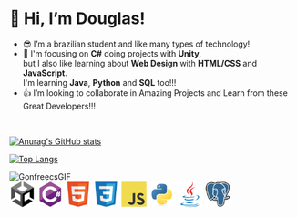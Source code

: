 <h1> 👋 Hi, I’m Douglas! </h1>

- 😎 I’m a brazilian student and like many types of technology!
- 👾 I'm focusing on <strong>C#</strong> doing projects with <strong>Unity</strong>, <br>
  but I also like learning about <strong>Web Design</strong> with <strong>HTML/CSS</strong> and <strong>JavaScript</strong>. <br>
  I'm learning <strong>Java</strong>, <strong>Python</strong> and <strong>SQL</strong> too!!!
- 👍 I’m looking to collaborate in Amazing Projects and Learn from these Great Developers!!!

<br>

[![Anurag's GitHub stats](https://github-readme-stats.vercel.app/api?username=DougNSantos&count_private=true&show_icons=true)](https://github.com/anuraghazra/github-readme-stats)

[![Top Langs](https://github-readme-stats.vercel.app/api/top-langs/?username=DougNSantos)](https://github.com/anuraghazra/github-readme-stats)

<img src="https://github.com/user-attachments/assets/eb1226ac-cdab-458d-9dfb-17c5edbfc5e7" alt="GonfreecsGIF" width="120">

<br>

<div>
  <img src="https://raw.githubusercontent.com/devicons/devicon/master/icons/unity/unity-original.svg" height="45px" weight="45px">
  <img src="https://raw.githubusercontent.com/devicons/devicon/master/icons/csharp/csharp-original.svg" height="45px" weight="45px">
  <img src="https://raw.githubusercontent.com/devicons/devicon/master/icons/html5/html5-original.svg" height="45px" weight="45px">
  <img src="https://raw.githubusercontent.com/devicons/devicon/master/icons/css3/css3-original.svg" height="45px" weight="45px">
  <img src="https://raw.githubusercontent.com/devicons/devicon/master/icons/javascript/javascript-original.svg" height="45px" weight="45px">
  <img src="https://raw.githubusercontent.com/devicons/devicon/master/icons/python/python-original.svg" height="45px" weight="45px">
  <img src="https://raw.githubusercontent.com/devicons/devicon/master/icons/java/java-original.svg" height="45px" weight="45px">
  <img src="https://raw.githubusercontent.com/devicons/devicon/master/icons/postgresql/postgresql-original.svg" height="45px" weight="45px">
</div>



<!---
DougNSantos/DougNSantos is a ✨ special ✨ repository because its `README.md` (this file) appears on your GitHub profile.
You can click the Preview link to take a look at your changes.
--->
